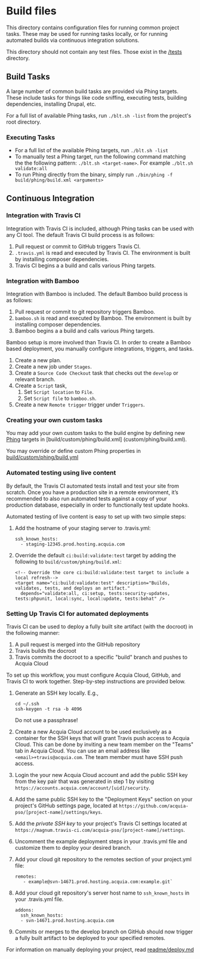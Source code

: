 # Build files

This directory contains configuration files for running common project tasks. These may be used for running tasks locally, or for running automated builds via continuous integration solutions.

This directory should not contain any test files. Those exist in the [/tests](/tests) directory.

## Build Tasks

A large number of common build tasks are provided via Phing targets. These include tasks for things like code sniffing, executing tests, building dependencies, installing Drupal, etc.

For a full list of available Phing tasks, run `./blt.sh -list` from the project's root directory.

### Executing Tasks

* For a full list of the available Phing targets, run `./blt.sh -list`
* To manually test a Phing target, run the following command matching the the following pattern: `./blt.sh <target-name>`. For example `./blt.sh validate:all`
* To run Phing directly from the binary, simply run `./bin/phing -f build/phing/build.xml <arguments>`

## <a name="ci"></a> Continuous Integration

### Integration with Travis CI

Integration with Travis CI is included, although Phing tasks can be used with any CI tool. The default Travis CI build process is as follows:

1. Pull request or commit to GitHub triggers Travis CI.
1. `.travis.yml` is read and executed by Travis CI. The environment is built by installing composer dependencies.
1. Travis CI begins a a build and calls various Phing targets.

### Integration with Bamboo

Integration with Bamboo is included. The default Bamboo build process is as follows:

1. Pull request or commit to git repository triggers Bamboo.
1. `bamboo.sh` is read and executed by Bamboo. The environment is built by installing composer dependencies.
1. Bamboo begins a a build and calls various Phing targets.

Bamboo setup is more involved than Travis CI. In order to create a Bamboo based deployment, you manually configure integrations, triggers, and tasks.

1. Create a new plan.
1. Create a new job under `Stages`.
1. Create a `Source Code Checkout` task that checks out the `develop` or relevant branch.
1. Create a `Script` task,
    1. Set `Script location` to `File`.
    1. Set `Script file` to `bamboo.sh`.
1. Create a new `Remote trigger` trigger under `Triggers`.

### Creating your own custom tasks

You may add your own custom tasks to the build engine by defining new [Phing](https://www.phing.info/) targets in [build/custom/phing/build.xml]
(custom/phing/build.xml).

You may override or define custom Phing properties in [build/custom/phing/build.yml](custom/phing/build.yml)

### Automated testing using live content

By default, the Travis CI automated tests install and test your site from scratch. Once you have a production site in a remote environment, it’s recommended to also run automated tests against a copy of your production database, especially in order to functionally test update hooks.

Automated testing of live content is easy to set up with two simple steps:

1. Add the hostname of your staging server to .travis.yml:

     ```
     ssh_known_hosts:
       - staging-12345.prod.hosting.acquia.com
     ```
2. Override the default `ci:build:validate:test` target by adding the following to `build/custom/phing/build.xml`:

     ```
     <!-- Override the core ci:build:validate:test target to include a local refresh-->
     <target name="ci:build:validate:test" description="Builds, validates, tests, and deploys an artifact."
       depends="validate:all, ci:setup, tests:security-updates, tests:phpunit, local:sync, local:update, tests:behat" />
     ```

### Setting Up Travis CI for automated deployments

Travis CI can be used to deploy a fully built site artifact (with the docroot) in the following manner:

1. A pull request is merged into the GitHub repository
2. Travis builds the docroot
3. Travis commits the docroot to a specific "build" branch and pushes to Acquia Cloud

To set up this workflow, you must configure Acquia Cloud, GitHub, and Travis CI to work together. Step-by-step instructions are provided below.


1. Generate an SSH key locally. E.g.,

     ```
     cd ~/.ssh
     ssh-keygen -t rsa -b 4096
     ```

   Do not use a passphrase!
1. Create a new Acquia Cloud account to be used exclusively as a container for the SSH keys that will grant Travis push access to Acquia Cloud. This can be done by inviting a new team member on the "Teams" tab in Acquia Cloud. You can use an email address like `<email>+travis@acquia.com`. The team member must have SSH push access.
1. Login the your new Acquia Cloud account and add the public SSH key from the key pair that was generated in step 1 by visiting `https://accounts.acquia.com/account/[uid]/security`.
1. Add the same public SSH key to the "Deployment Keys" section on your project's GitHub settings page, located at `https://github.com/acquia-pso/[project-name]/settings/keys`.
1. Add the _private SSH key_ to your project's Travis CI settings located at `https://magnum.travis-ci.com/acquia-pso/[project-name]/settings`.
1. Uncomment the example deployment steps in your .travis.yml file and customize them to deploy your desired branch.
1. Add your cloud git repository to the remotes section of your project.yml file:

    ```
    remotes:
       - example@svn-14671.prod.hosting.acquia.com:example.git`
    ```

1. Add your cloud git repository's server host name to `ssh_known_hosts` in your .travis.yml file.

    ```
    addons:
      ssh_known_hosts:
      - svn-14671.prod.hosting.acquia.com
    ```

1. Commits or merges to the develop branch on GitHub should now trigger a fully built artifact to be deployed to your specified remotes.

For information on manually deploying your project, read [readme/deploy.md](readme/deploy.md)
